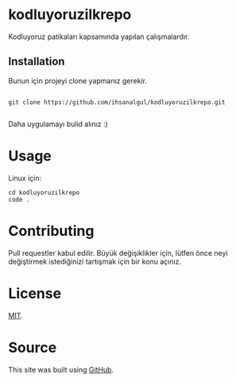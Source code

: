 # kodluyoruzilkrepo
Kodluyoruz patikaları kapsamında yapılan çalışmalardır.

## Installation
Bunun için projeyi clone yapmanız gerekir.



```

git clone https://github.com/ihsanalgul/kodluyoruzilkrepo.git


```

Daha uygulamayı bulid alınız :)


# Usage

Linux için:

```
cd kodluyoruzilkrepo
code .

```


# Contributing


Pull requestler kabul edilir. Büyük değişiklikler için, lütfen önce neyi değiştirmek istediğinizi tartışmak için bir konu açınız.

# License


[MIT](https://choosealicense.com/licenses/mit/).


# Source

This site was built using [GitHub](https://github.com/).

